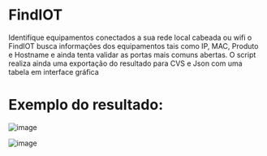 # FindIOT
Identifique equipamentos conectados a sua rede local cabeada ou wifi o FindIOT busca informações dos equipamentos tais como IP, MAC, Produto e Hostname e ainda tenta validar as portas mais comuns abertas.
O script realiza ainda uma exportação do resultado para CVS e Json com uma tabela em interface gráfica

# Exemplo do resultado:

![image](https://github.com/user-attachments/assets/82081e9d-8ffa-4aca-a23f-512d48858bef)



![image](https://github.com/user-attachments/assets/a6151a4a-3852-4276-8e11-7f435cfb14b4)

